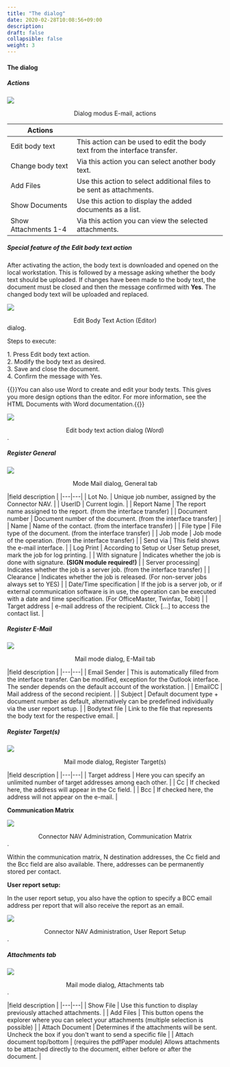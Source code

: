 ```yaml
---
title: "The dialog"
date: 2020-02-28T10:08:56+09:00
description: 
draft: false
collapsible: false
weight: 3
---
```


#### The dialog

##### Actions

![](/images/connectornav/mail/dialog_aktionen.png)<center>Dialog modus E-mail, actions</center>

|Actions | |
|---|---|
| Edit body text       | This action can be used to edit the body text from the interface transfer. |
| Change body text     | Via this action you can select another body text.                          |
| Add Files            | Use this action to select additional files to be sent as attachments.      |
| Show Documents       | Use this action to display the added documents as a list.                  |
| Show Attachments 1-4 | Via this action you can view the selected attachments.                     |

##### Special feature of the Edit body text action

After activating the action, the body text is downloaded and opened on the local workstation. This is followed by a message asking whether the body text should be uploaded. If changes have been made to the body text, the document must be closed and then the message confirmed with **Yes**. The changed body text will be uploaded and replaced.

![](/images/connectornav/mail/dialog_bodytext.png)<center>Edit Body Text Action (Editor)</center> dialog.

Steps to execute:

1\. Press Edit body text action.  
2\. Modify the body text as desired.  
3\. Save and close the document.  
4\. Confirm the message with Yes.

{{<notice info>}}You can also use Word to create and edit your body texts. This gives you more design options than the editor. For more information, see the HTML Documents with Word documentation.{{</notice>}}

![](/images/connectornav/mail/dialog_bodytext2.png)<center>Edit body text action dialog (Word)</center>.

##### Register General

![](/images/connectornav/mail/reg_allgemein.png)<center>Mode Mail dialog, General tab</center>

|field description |
|---|---|
| Lot No.          | Unique job number, assigned by the Connector NAV. |
| UserID           | Current login. |
| Report Name      | The report name assigned to the report.  (from the interface transfer) |
| Document number  | Document number of the document. (from the interface transfer) |
| Name             | Name of the contact.  (from the interface transfer) |
| File type        | File type of the document.  (from the interface transfer) |
| Job mode         | Job mode of the operation.  (from the interface transfer) |
| Send via         | This field shows the e-mail interface. |
| Log Print        | According to Setup or User Setup preset, mark the job for log printing. |
| With signature   | Indicates whether the job is done with signature.  **(SIGN module required!)** |
| Server processing| Indicates whether the job is a server job. (from the interface transfer) |
| Clearance        | Indicates whether the job is released. (For non-server jobs always set to YES) |
| Date/Time specification | If the job is a server job, or if external communication software is in use, the operation can be executed with a date and time specification. (For OfficeMaster, Twinfax, Tobit) |
| Target address   | e-mail address of the recipient. Click [...] to access the contact list. |

##### Register E-Mail

![](/images/connectornav/mail/reg_email.png)<center>Mail mode dialog, E-Mail tab</center>

|field description |
|---|---|
| Email Sender | This is automatically filled from the interface transfer. Can be modified, exception for the Outlook interface. The sender depends on the default account of the workstation.  |
| EmailCC | Mail address of the second recipient.                                                                                                                                                                 |
| Subject | Default document type + document number as default, alternatively can be predefined individually via the user report setup.  |
| Bodytext file | Link to the file that represents the body text for the respective email.                                                      |

##### Register Target(s)

![](/images/connectornav/mail/reg_targets.png)<center>Mail mode dialog, Register Target(s)</center>

|field description |
|---|---|
| Target address | Here you can specify an unlimited number of target addresses among each other.     |
| Cc | If checked here, the address will appear in the Cc field.           |
| Bcc | If checked here, the address will not appear on the e-mail. |

**Communication Matrix**

![](/images/connectornav/mail/komm_matrix.png)<center>Connector NAV Administration, Communication Matrix</center>.

Within the communication matrix, N destination addresses, the Cc field and the Bcc field are also available. There, addresses can be permanently stored per contact.

**User report setup:**

In the user report setup, you also have the option to specify a BCC email address per report that will also receive the report as an email.

![](/images/connectornav/mail/ben_bericht.png)<center>Connector NAV Administration, User Report Setup</center>.

##### Attachments tab

![](/images/connectornav/mail/reg_anhaenge.png)<center>Mail mode dialog, Attachments tab</center>.

|field description |
|---|---|
| Show File | Use this function to display previously attached attachments. |
| Add Files | This button opens the explorer where you can select your attachments (multiple selection is possible)       |
| Attach Document | Determines if the attachments will be sent. Uncheck the box if you don't want to send a specific file |
| Attach document top/bottom | (requires the pdfPaper module) Allows attachments to be attached directly to the document, either before or after the document. |